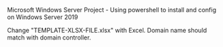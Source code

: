 Microsoft Windows Server Project - Using powershell to install and config on Windows Server 2019

Change "TEMPLATE-XLSX-FILE.xlsx" with Excel. Domain name should match with domain controller.
